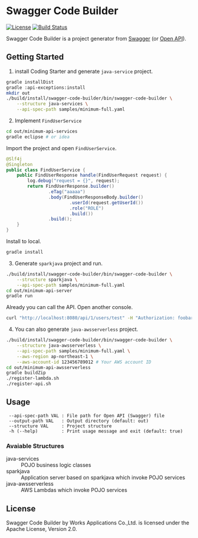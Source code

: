 # Swagger Code Builder

[![License](https://img.shields.io/badge/License-Apache%202.0-blue.svg)](https://opensource.org/licenses/Apache-2.0)
[![Build Status](https://travis-ci.org/WorksApplications/swagger-code-builder.svg?branch=master)](https://travis-ci.org/WorksApplications/swagger-code-builder)

Swagger Code Builder is a project generator from [Swagger](http://swagger.io/) (or [Open API](https://www.openapis.org/)).

## Getting Started

1. install Coding Starter and generate `java-service` project.

```bash
gradle installDist
gradle :api-exceptions:install
mkdir out
./build/install/swagger-code-builder/bin/swagger-code-builder \
    --structure java-services \
    --api-spec-path samples/minimum-full.yaml
```

2. Implement `FindUserService`

```bash
cd out/minimum-api-services
gradle eclipse # or idea
```

Import the project and open `FindUserService`.

```java
@Slf4j
@Singleton
public class FindUserService {
    public FindUserResponse handle(FindUserRequest request) {
        log.debug("request = {}", request);
        return FindUserResponse.builder()
                .eTag("aaaaa")
                .body(FindUserResponseBody.builder()
                        .userId(request.getUserId())
                        .role("ROLE")
                        .build())
                .build();
    }
}
```

Install to local.

```bash
gradle install
```

3. Generate `sparkjava` project and run.

```bash
./build/install/swagger-code-builder/bin/swagger-code-builder \
    --structure sparkjava \
    --api-spec-path samples/minimum-full.yaml
cd out/minimum-api-server
gradle run
```

Already you can call the API.
Open another console.

```bash
curl "http://localhost:8080/api/1/users/test" -H "Authorization: foobar"
```

4. You can also generate `java-awsserverless` project.

```bash
./build/install/swagger-code-builder/bin/swagger-code-builder \
    --structure java-awsserverless \
    --api-spec-path samples/minimum-full.yaml \
    --aws-region ap-northeast-1 \
    --aws-account-id 123456789012 # Your AWS account ID
cd out/minimum-api-awsserverless
gradle buildZip
./register-lambda.sh
./register-api.sh
```

## Usage

```text
 --api-spec-path VAL : File path for Open API (Swagger) file
 --output-path VAL   : Output directory (default: out)
 --structure VAL     : Project structure
 -h (--help)         : Print usage message and exit (default: true)
```

### Avaiable Structures

<dl>
  <dt>java-services</dt>
  <dd>POJO business logic classes</dd>
  <dt>sparkjava</dt>
  <dd>Application server based on sparkjava which invoke POJO services</dd>
  <dt>java-awsserverless</dt>
  <dd>AWS Lambdas which invoke POJO services</dd>
</dl>

## License

Swagger Code Builder by Works Applications Co.,Ltd. is licensed under
the Apache License, Version 2.0.
